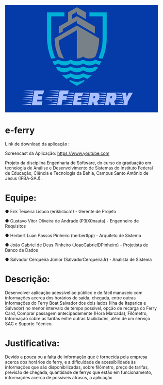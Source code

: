 
<img src="target/classes/br/edu/ifba/saj/ads/poo/javafxjpa/assets/LogoProvisoria.png">

# e-ferry

Link de download da aplicação : 

Screencast da Aplicação: https://www.youtube.com

Projeto da disciplina Engenharia de Software, do curso de graduação em tecnologia de Análise e Desenvolvimento de Sistemas do  Instituto Federal de Educação, Ciência e Tecnologia da Bahia, Campus Santo Antônio de Jesus (IFBA-SAJ).

# Equipe:
● Erik Teixeira Lisboa (eriklisboa1) - Gerente de Projeto

● Gustavo Vitor Oliveira de Andrade (P3iX0nauta) - Engenheiro de Requisitos

● Herbert Luan Passos Pinheiro (herbertlpp) - Arquiteto de Sistema

● João Gabriel de Deus Pinheiro (JoaoGabrielDPinheiro) - Projetista de Banco de Dados

● Salvador Cerqueira Júnior (SalvadorCerqueiraJr) - Analista de Sistema

# Descrição:
Desenvolver aplicação acessível ao público e de fácil manuseio com informações acerca dos horários de saída, chegada, entre outras informações do Ferry Boat Salvador dos dois lados (Ilha de Itaparica e Salvador) no menor intervalo de tempo possível, opção de recarga do Ferry Card, Comprar passagem antecipadamente (Hora Marcada), Filômetro,  Informação sobre as tarifas entre outras facilidades, além de um serviço SAC e Suporte Técnico.

# Justificativa:
Devido a pouca ou a falta de informação que é fornecida pela empresa acerca dos horários do ferry, e a dificuldade de acessibilidade às informações que são disponibilizadas, sobre filômetro, preço de tarifas, previsão de chegada, quantidade de ferrys que estão em funcionamento, informações acerca de possíveis atrasos, a aplicação
